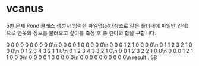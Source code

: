 # vcanus

5번 문제
Pond 클래스 생성시 입력한 파일명(상대참조로 같은 폴더내에 파일만 인식)으로 연못의 정보를 불러오고
깊이를 측정 후 총 깊이의 합을 구합니다.

0 0 0 0 0 0 0 0 0 0\n
0 0 0 0 1 0 0 0 0 0\n
0 0 0 1 2 1 0 0 0 0\n
0 1 1 2 3 2 1 0 0 0\n
0 1 2 3 4 3 2 1 1 0\n
0 1 2 3 4 3 3 2 1 0\n
0 0 1 2 3 2 2 1 0 0\n
0 0 0 1 2 1 1 0 0 0\n
0 0 0 0 1 0 0 0 0 0\n
0 0 0 0 0 0 0 0 0 0\n
result : 68
